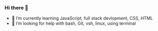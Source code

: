 ### Hi there 👋


- 🌱 I’m currently learning JavaScript, full stack devlopment, CSS, HTML
- 🤔 I’m looking for help with bash, Git, vsh, linux, using terminal


